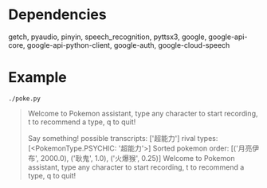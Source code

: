# Dependencies
getch, pyaudio, pinyin, speech_recognition, pyttsx3, google, google-api-core, google-api-python-client, google-auth, google-cloud-speech

# Example
```
./poke.py
```
>Welcome to Pokemon assistant, type any character to start recording, t to recommend a type, q to quit!
>
>Say something!
>possible transcripts: ['超能力']
>rival types: [<PokemonType.PSYCHIC: '超能力'>]
>Sorted pokemon order: [('月亮伊布', 2000.0), ('耿鬼', 1.0), ('火爆猴', 0.25)]
>Welcome to Pokemon assistant, type any character to start recording, t to recommend a type, q to quit!
